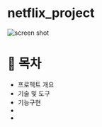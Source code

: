 # netflix_project
<img alt="screen shot" src="https://github.com/0minyun/netflix_project/assets/125351133/86942fdb-f4b4-44ac-9a16-1c4f2e8be841">

# 📁 목차
<ul>
  <li>프로젝트 개요</li>
  <li>기술 및 도구</li>
  <li>기능구현</li>
  <li></li>
  <li></li>
  
</ul>
